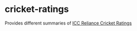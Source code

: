 # cricket-ratings

Provides different summaries of [ICC Reliance Cricket Ratings](http://www.relianceiccrankings.com/)

